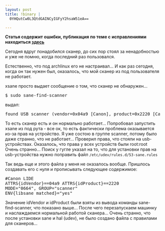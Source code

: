 ```yaml
--- 
layout: post
title: !binary |
  0YHQutCw0L3QtdGAINCyIGFyY2hsaW51eA==

---
```

<strong>Статья содержит ошибки, публикация по теме с исправлениями находиться <a href="http://www.juev.ru/2009/03/14/skaner-v-archlinux-2/" target="_self">здесь</a>
</strong>

Сегодня вдруг понадобился сканер, до сих пор стоял за ненадобностью и уже не помню, когда последний раз пользовался.

Естественно, что под archlinux его не настраивал... И как раз сегодня, когда он так нужен был, оказалось, что мой сканер из под пользователя не работает.
<!--more--> 
xsane просто выдает сообщение о том, что сканер не обнаружен...
<pre>$ sudo sane-find-scanner</pre>
выдал:
<pre>found USB scanner (vendor=0x04a9 [Canon], product=0x2220 [CanoScan], chip=LM9832/3) at libusb:004:002</pre>

То есть сканер есть и он нормально работает... Попробовал запустить xsane из под рута - все ок, то есть фактически проблема оказывается из-за прав на устройство. Я уже состою в группе scanner, потому было даже странно, что не работает...
Проверил права, что стояли на usb-устройствах. Оказалось, что права у всех устройств были root:root
Очень странно... Поиск у гугле указал на то, что для установки прав на usb-устройства нужно поправить файл <code>/etc/udev/rules.d/53-sane.rules</code>

Так ведь еще и этого файла у меня не оказалось вообще. Пришлось создавать его с нуля и прописывать следующее содержимое:
<pre>#Canon LIDE
ATTRS&#123;idVendor}==04a9 ATTRS&#123;idProduct}==2220
MODE="0664", GROUP="scanner"
ENV&#123;libsane matched}="yes"</pre>

Значение idVendor и idProduct были взяты из вывода команды sane-find-scanner, что показано выше...
После чего перезапускаем машинку и наслаждаемся нормальной работой сканера... Очень странно, что после установки sane и hal (udev), не было создано файла с правилами для сканеров...
